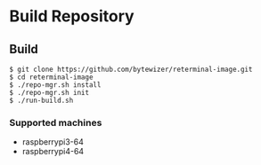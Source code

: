 # Build Repository

## Build

```
$ git clone https://github.com/bytewizer/reterminal-image.git
$ cd reterminal-image
$ ./repo-mgr.sh install
$ ./repo-mgr.sh init
$ ./run-build.sh
```

### Supported machines

- raspberrypi3-64
- raspberrypi4-64
